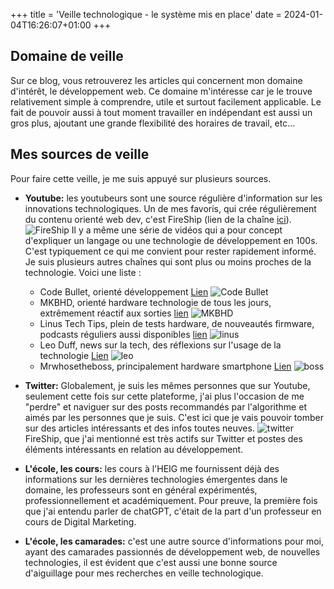 +++
title = 'Veille technologique - le système mis en place'
date = 2024-01-04T16:26:07+01:00
+++
## Domaine de veille
Sur ce blog, vous retrouverez les articles qui concernent mon domaine d'intérêt, le développement web. Ce domaine m'intéresse car je le trouve relativement simple à comprendre, utile et surtout facilement applicable. Le fait de pouvoir aussi à tout moment travailler en indépendant est aussi un gros plus, ajoutant une grande flexibilité des horaires de travail, etc...

## Mes sources de veille
Pour faire cette veille, je me suis appuyé sur plusieurs sources.
- **Youtube:** les youtubeurs sont une source régulière d'information sur les innovations technologiques. Un de mes favoris, qui crée régulièrement du contenu orienté web dev, c'est FireShip (lien de la chaîne [ici](https://www.youtube.com/c/fireship)).
![FireShip](https://lchollet.github.io/lchollet/images/fire.png) 
Il y a même une série de vidéos qui a pour concept d'expliquer un langage ou une technologie de développement en 100s. C'est typiquement ce qui me convient pour rester rapidement informé. Je suis plusieurs autres chaînes qui sont plus ou moins proches de la technologie. Voici une liste :
    - Code Bullet, orienté développement [Lien](https://www.youtube.com/@CodeBullet)
    ![Code Bullet](https://lchollet.github.io/lchollet/images/code.png)
    - MKBHD, orienté hardware technologie de tous les jours, extrêmement réactif aux sorties [lien](https://www.youtube.com/@mkbhd)
    ![MKBHD](https://lchollet.github.io/lchollet/images/MK.png)
    - Linus Tech Tips, plein de tests hardware, de nouveautés firmware, podcasts réguliers aussi disponibles [lien](https://www.youtube.com/@LinusTechTips)
    ![linus](https://lchollet.github.io/lchollet/images/linus.png)
    - Leo Duff, news sur la tech, des réflexions sur l'usage de la technologie [Lien](https://www.youtube.com/@LeoDuff)
    ![leo](https://lchollet.github.io/lchollet/images/leo.png)
    - Mrwhosetheboss, principalement hardware smartphone [Lien](https://www.youtube.com/@Mrwhosetheboss)
    ![boss](https://lchollet.github.io/lchollet/images/boss.png)

- **Twitter:** Globalement, je suis les mêmes personnes que sur Youtube, seulement cette fois sur cette plateforme, j'ai plus l'occasion de me "perdre" et naviguer sur des posts recommandés par l'algorithme et aimés par les personnes que je suis. C'est ici que je vais pouvoir tomber sur des articles intéressants et des infos toutes neuves.
![twitter](/https://lchollet.github.io/lchollet/images/twitter.png)
FireShip, que j'ai mentionné est très actifs sur Twitter et postes des éléments intéressants en relation au développement.
- **L'école, les cours:** les cours à l'HEIG me fournissent déjà des informations sur les dernières technologies émergentes dans le domaine, les professeurs sont en général expérimentés, professionnellement et académiquement. Pour preuve, la première fois que j'ai entendu parler de chatGPT, c'était de la part d'un professeur en cours de Digital Marketing.
- **L'école, les camarades:** c'est une autre source d'informations pour moi, ayant des camarades passionnés de développement web, de nouvelles technologies, il est évident que c'est aussi une bonne source d'aiguillage pour mes recherches en veille technologique.
